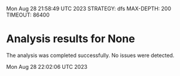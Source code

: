 Mon Aug 28 21:58:49 UTC 2023
STRATEGY: dfs
MAX-DEPTH: 200
TIMEOUT: 86400
# Analysis results for None
The analysis was completed successfully. No issues were detected.

Mon Aug 28 22:02:06 UTC 2023
